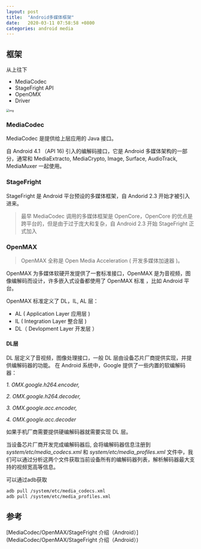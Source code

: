```yaml
---
layout: post
title:  "Android多媒体框架"
date:   2020-03-11 07:58:58 +0800
categories: android media
---
```




## 框架



从上往下

- MediaCodec
- StageFright API
- OpenOMX
- Driver





<img src="https://img.toutiao.io/c/8086781b97029a098d78fe92995cd166" alt="img" style="zoom:50%;" />





### MediaCodec

MediaCodec 是提供给上层应用的 Java 接口。

自 Android 4.1 （API 16) 引入的编解码接口，它是 Android 多媒体架构的一部分，通常和 MediaExtracto, MediaCrypto, Image, Surface, AudioTrack, MediaMuxer 一起使用。



### StageFright

StageFright 是 Android 平台预设的多媒体框架，自 Andorid 2.3 开始才被引入进来。

> 最早 MediaCodec 调用的多媒体框架是 OpenCore，OpenCore 的优点是跨平台的，但是由于过于庞大和复杂，自 Android 2.3 开始 StageFright 正式加入



### OpenMAX

> OpenMAX 全称是 Open Media Acceleration ( 开发多媒体加速器 )。

OpenMAX 为多媒体软硬开发提供了一套标准接口，OpenMAX 是为音视频，图像编解码而设计，许多嵌入式设备都使用了 OpenMAX 标准 ，比如 Android 平台。

OpenMAX 标准定义了 DL，IL, AL 层：

- AL ( Application Layer 应用层 )
- IL ( Integration Layer 整合层 )
- DL（ Devlopment Layer 开发层 ）



#### DL层

DL 层定义了音视频，图像处理接口，一般 DL 层由设备芯片厂商提供实现，并提供编解码器的功能。 在 Android 系统中，Google 提供了一些内置的软编解码器：

*1. OMX.google.h264.encoder,*

*2. OMX.google.h264.decoder,*

*3. OMX.google.acc.encoder,*

*4. OMX.google.acc.decoder*



如果手机厂商需要提供硬编解码器就需要实现 DL 层。

当设备芯片厂商开发完成编解码器后, 会将编解码器信息注册到 *system/etc/media_codecs.xml* 和 *system/etc/media_profiles.xml* 文件中，我们可以通过分析这两个文件获取当前设备所有的编解码器列表，解析解码器最大支持的视频宽高等信息。



可以通过adb获取

```bash
adb pull /system/etc/media_codecs.xml
adb pull /system/etc/media_profiles.xml
```





## 参考



[MediaCodec/OpenMAX/StageFright 介绍（Android）](MediaCodec/OpenMAX/StageFright 介绍（Android）)

